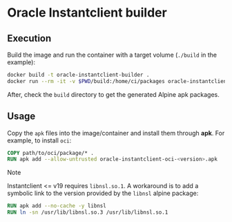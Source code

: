 # Oracle Instantclient builder

## Execution

Build the image and run the container with a target volume (`./build` in the
example):

```bash
docker build -t oracle-instantclient-builder .
docker run --rm -it -v $PWD/build:/home/ci/packages oracle-instantclient-builder
```

After, check the `build` directory to get the generated Alpine apk packages.

## Usage

Copy the `apk` files into the image/container and install them through **apk**.
For example, to install `oci`:

```Dockerfile
COPY path/to/oci/package/* .
RUN apk add --allow-untrusted oracle-instantclient-oci-<version>.apk
```

> [!NOTE]
>
> Instantclient <= v19 requires `libnsl.so.1`. A workaround is to add a symbolic
> link to the version provided by the `libnsl` alpine package:
>
> ```Dockerfile
> RUN apk add --no-cache -y libnsl
> RUN ln -sn /usr/lib/libnsl.so.3 /usr/lib/libnsl.so.1
> ```
